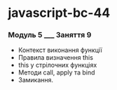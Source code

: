# javascript-bc-44

### Модуль 5 **\_\_\_** Заняття 9

- Контекст виконання функції
- Правила визначення this
- this у стрілочних функціях
- Методи call, apply та bind
- Замикання.
